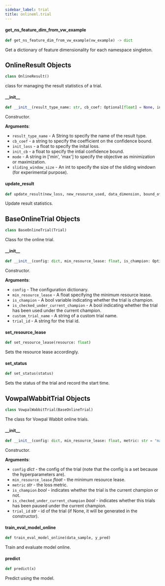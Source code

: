 ```yaml
---
sidebar_label: trial
title: onlineml.trial
---
```


#### get\_ns\_feature\_dim\_from\_vw\_example

```python
def get_ns_feature_dim_from_vw_example(vw_example) -> dict
```

Get a dictionary of feature dimensionality for each namespace singleton.

## OnlineResult Objects

```python
class OnlineResult()
```

class for managing the result statistics of a trial.

#### \_\_init\_\_

```python
def __init__(result_type_name: str, cb_coef: Optional[float] = None, init_loss: Optional[float] = 0.0, init_cb: Optional[float] = 100.0, mode: Optional[str] = "min", sliding_window_size: Optional[int] = 100)
```

Constructor.

**Arguments**:

- `result_type_name` - A String to specify the name of the result type.
- `cb_coef` - a string to specify the coefficient on the confidence bound.
- `init_loss` - a float to specify the inital loss.
- `init_cb` - a float to specify the intial confidence bound.
- `mode` - A string in [&#x27;min&#x27;, &#x27;max&#x27;] to specify the objective as
  minimization or maximization.
- `sliding_window_size` - An int to specify the size of the sliding windown
  (for experimental purpose).

#### update\_result

```python
def update_result(new_loss, new_resource_used, data_dimension, bound_of_range=1.0, new_observation_count=1.0)
```

Update result statistics.

## BaseOnlineTrial Objects

```python
class BaseOnlineTrial(Trial)
```

Class for the online trial.

#### \_\_init\_\_

```python
def __init__(config: dict, min_resource_lease: float, is_champion: Optional[bool] = False, is_checked_under_current_champion: Optional[bool] = True, custom_trial_name: Optional[str] = "mae", trial_id: Optional[str] = None)
```

Constructor.

**Arguments**:

- `config` - The configuration dictionary.
- `min_resource_lease` - A float specifying the minimum resource lease.
- `is_champion` - A bool variable indicating whether the trial is champion.
- `is_checked_under_current_champion` - A bool indicating whether the trial
  has been used under the current champion.
- `custom_trial_name` - A string of a custom trial name.
- `trial_id` - A string for the trial id.

#### set\_resource\_lease

```python
def set_resource_lease(resource: float)
```

Sets the resource lease accordingly.

#### set\_status

```python
def set_status(status)
```

Sets the status of the trial and record the start time.

## VowpalWabbitTrial Objects

```python
class VowpalWabbitTrial(BaseOnlineTrial)
```

The class for Vowpal Wabbit online trials.

#### \_\_init\_\_

```python
def __init__(config: dict, min_resource_lease: float, metric: str = "mae", is_champion: Optional[bool] = False, is_checked_under_current_champion: Optional[bool] = True, custom_trial_name: Optional[str] = "vw_mae_clipped", trial_id: Optional[str] = None, cb_coef: Optional[float] = None)
```

Constructor.

**Arguments**:

- `config` _dict_ - the config of the trial (note that the config is a set
  because the hyperparameters are).
- `min_resource_lease` _float_ - the minimum resource lease.
- `metric` _str_ - the loss metric.
- `is_champion` _bool_ - indicates whether the trial is the current champion or not.
- `is_checked_under_current_champion` _bool_ - indicates whether this trials has
  been paused under the current champion.
- `trial_id` _str_ - id of the trial (if None, it will be generated in the constructor).

#### train\_eval\_model\_online

```python
def train_eval_model_online(data_sample, y_pred)
```

Train and evaluate model online.

#### predict

```python
def predict(x)
```

Predict using the model.

